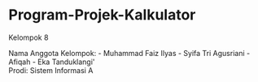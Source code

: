 # Program-Projek-Kalkulator
Kelompok 8
</div>Nama Anggota Kelompok: 
</div>- Muhammad Faiz Ilyas</div> 
</div>- Syifa Tri Agusriani 
</div>- Afiqah 
</div>- Eka Tanduklangi' 
<div> Prodi: Sistem Informasi A </div>
